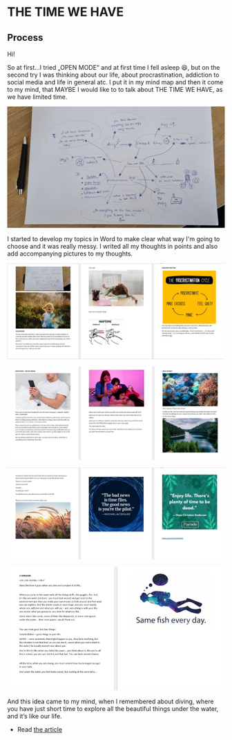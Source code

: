 # THE TIME WE HAVE
## Process

Hi!

So at first...I tried „OPEN MODE“ and at first time I fell asleep 😆, but on the second try I was thinking about our life, about procrastination, addiction to social media and life in general atc.
I put it in my mind map and then it come to my mind, that MAYBE I would like to to talk about THE TIME WE HAVE, as we have limited time.

![mind map](20230228_114637.jpg)

I started to develop my topics in Word to make clear what way I'm going to choose and it was really messy.
I writed all my thoughts in points and also add accompanying pictures to my thoughts.

![screenshot of word1_childhood,procrastination](W1.jpg)

![screenshot of word2_socialmedia, diving](W2.jpg)

![screenshot of word3_quotes about time](W3.jpg)

![screenshot of word4_diving](W4.jpg)


And this idea came to my mind, when I remembered about diving, where you have just short time to explore all the beautiful things under the water, and it’s like our life.



- Read [the article](index.md) 

<!-- Treat this as the case study to your article/talk/presentation. Document, discuss, and show your process (mind maps, chunking, draft and revised content, links to resources, etc.) -->
<!-- Preparing a conference talk: https://adactio.com/journal/14363 -->
<!-- A refresher about case studies: https://thegymnasium.com/courses/take5/taking-your-portfolio-case-studies-to-the-next-level
